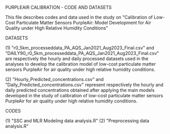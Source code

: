 PURPLEAIR CALIBRATION - CODE AND DATASETS

This file describes codes and data used in the study on "Calibration of Low-Cost Particulate Matter Sensors PurpleAir: Model Development for Air Quality under High Relative Humidity Conditions"

DATASETS

(1) "r0_5km_processeddata_PA_AQS_Jan2021_Aug2023_Final.csv" and "DAILY90_r0_5km_processeddata_PA_AQS_Jan2021_Aug2023_Final.csv" are respectively the hourly and daily processed datasets used in the analyses to develop the calibration model of low-cost particulate matter sensors PurpleAir for air quality under high relative humidity conditions.

(2) "Hourly_Predicted_concentrations.csv" and "Daily_Predicted_concentrations.csv" represent respectively the hourly and daily predicted concentrations obtained after applying the main models developed in the study of calibration of low-cost particulate matter sensors PurpleAir for air quality under high relative humidity conditions.


CODES

(1) "SSC and MLR Modeling data analysis.R"
(2) "Preprocessing data analysis.R"
